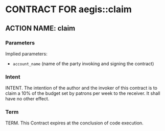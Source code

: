 # CONTRACT FOR aegis::claim

## ACTION NAME: claim

### Parameters

Implied parameters: 

* `account_name` (name of the party invoking and signing the contract)

### Intent
INTENT. The intention of the author and the invoker of this contract is to claim a 10% of the budget set by patrons per week to the receiver. It shall have no other effect.

### Term
TERM. This Contract expires at the conclusion of code execution.
